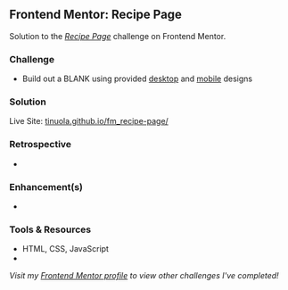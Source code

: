 ## Frontend Mentor: Recipe Page

Solution to the _[Recipe Page](https://www.frontendmentor.io/challenges/recipe-page-KiTsR8QQKm)_ challenge on Frontend Mentor.

### Challenge

- Build out a BLANK using provided [desktop](/assets/design/desktop-design.jpg) and [mobile](/assets/design/mobile-design.jpg) designs

### Solution

Live Site: [tinuola.github.io/fm_recipe-page/](https://tinuola.github.io/fm_recipe-page/)

### Retrospective

-

### Enhancement(s)

-

### Tools & Resources

- HTML, CSS, JavaScript
- []()

_Visit my [Frontend Mentor profile](https://www.frontendmentor.io/profile/tinuola) to view other challenges I've completed!_
